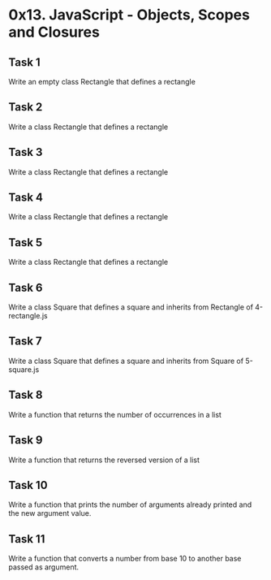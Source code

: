 # 0x13. JavaScript - Objects, Scopes and Closures
## Task 1
  Write an empty class Rectangle that defines a rectangle
## Task 2
  Write a class Rectangle that defines a rectangle
## Task 3
  Write a class Rectangle that defines a rectangle
## Task 4
  Write a class Rectangle that defines a rectangle
## Task 5
  Write a class Rectangle that defines a rectangle
## Task 6
  Write a class Square that defines a square and inherits from Rectangle of 4-rectangle.js
## Task 7
  Write a class Square that defines a square and inherits from Square of 5-square.js
## Task 8
  Write a function that returns the number of occurrences in a list
## Task 9
  Write a function that returns the reversed version of a list
## Task 10
  Write a function that prints the number of arguments already printed and the new argument value.
## Task 11
  Write a function that converts a number from base 10 to another base passed as argument.

